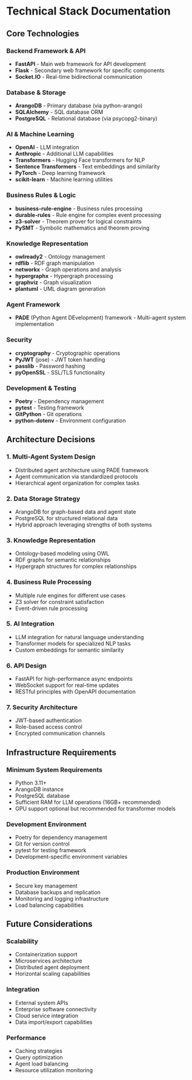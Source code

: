 # Technical Stack Documentation

## Core Technologies

### Backend Framework & API
- **FastAPI** - Main web framework for API development
- **Flask** - Secondary web framework for specific components
- **Socket.IO** - Real-time bidirectional communication

### Database & Storage
- **ArangoDB** - Primary database (via python-arango)
- **SQLAlchemy** - SQL database ORM
- **PostgreSQL** - Relational database (via psycopg2-binary)

### AI & Machine Learning
- **OpenAI** - LLM integration
- **Anthropic** - Additional LLM capabilities
- **Transformers** - Hugging Face transformers for NLP
- **Sentence Transformers** - Text embeddings and similarity
- **PyTorch** - Deep learning framework
- **scikit-learn** - Machine learning utilities

### Business Rules & Logic
- **business-rule-engine** - Business rules processing
- **durable-rules** - Rule engine for complex event processing
- **z3-solver** - Theorem prover for logical constraints
- **PySMT** - Symbolic mathematics and theorem proving

### Knowledge Representation
- **owlready2** - Ontology management
- **rdflib** - RDF graph manipulation
- **networkx** - Graph operations and analysis
- **hypergraphx** - Hypergraph processing
- **graphviz** - Graph visualization
- **plantuml** - UML diagram generation

### Agent Framework
- **PADE** (Python Agent DEvelopment) framework - Multi-agent system implementation

### Security
- **cryptography** - Cryptographic operations
- **PyJWT** (jose) - JWT token handling
- **passlib** - Password hashing
- **pyOpenSSL** - SSL/TLS functionality

### Development & Testing
- **Poetry** - Dependency management
- **pytest** - Testing framework
- **GitPython** - Git operations
- **python-dotenv** - Environment configuration

## Architecture Decisions

### 1. Multi-Agent System Design
- Distributed agent architecture using PADE framework
- Agent communication via standardized protocols
- Hierarchical agent organization for complex tasks

### 2. Data Storage Strategy
- ArangoDB for graph-based data and agent state
- PostgreSQL for structured relational data
- Hybrid approach leveraging strengths of both systems

### 3. Knowledge Representation
- Ontology-based modeling using OWL
- RDF graphs for semantic relationships
- Hypergraph structures for complex relationships

### 4. Business Rule Processing
- Multiple rule engines for different use cases
- Z3 solver for constraint satisfaction
- Event-driven rule processing

### 5. AI Integration
- LLM integration for natural language understanding
- Transformer models for specialized NLP tasks
- Custom embeddings for semantic similarity

### 6. API Design
- FastAPI for high-performance async endpoints
- WebSocket support for real-time updates
- RESTful principles with OpenAPI documentation

### 7. Security Architecture
- JWT-based authentication
- Role-based access control
- Encrypted communication channels

## Infrastructure Requirements

### Minimum System Requirements
- Python 3.11+
- ArangoDB instance
- PostgreSQL database
- Sufficient RAM for LLM operations (16GB+ recommended)
- GPU support optional but recommended for transformer models

### Development Environment
- Poetry for dependency management
- Git for version control
- pytest for testing framework
- Development-specific environment variables

### Production Environment
- Secure key management
- Database backups and replication
- Monitoring and logging infrastructure
- Load balancing capabilities

## Future Considerations

### Scalability
- Containerization support
- Microservices architecture
- Distributed agent deployment
- Horizontal scaling capabilities

### Integration
- External system APIs
- Enterprise software connectivity
- Cloud service integration
- Data import/export capabilities

### Performance
- Caching strategies
- Query optimization
- Agent load balancing
- Resource utilization monitoring
